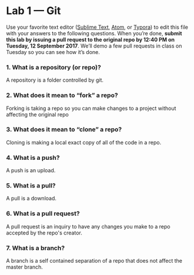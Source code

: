 # Lab 1 — Git

Use your favorite text editor ([Sublime Text](https://www.sublimetext.com/), [Atom](https://atom.io/), or [Typora](https://typora.io/)) to edit this file with your answers to the following questions. When you’re done, **submit this lab by issuing a pull request to the original repo by 12:40 PM on Tuesday, 12 September 2017**. We’ll demo a few pull requests in class on Tuesday so you can see how it’s done.

### 1. What is a repository (or repo)?
A repository is a folder controlled by git.
### 2. What does it mean to “fork” a repo?
Forking is taking a repo so you can make changes to a project without affecting the original repo
### 3. What does it mean to “clone” a repo?
Cloning is making a local exact copy of all of the code in a repo.
### 4. What is a push?
A push is an upload.
### 5. What is a pull?
A pull is a download.
### 6. What is a pull request?
A pull request is an inquiry to have any changes you make to a repo accepted by the repo's creator.
### 7. What is a branch?
A branch is a self contained separation of a repo that does not affect the master branch.
